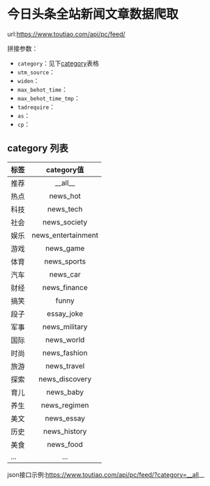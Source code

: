 # 今日头条全站新闻文章数据爬取
url:https://www.toutiao.com/api/pc/feed/

拼接参数：
- `category`：见下[category](#category)表格
- `utm_source`：
- `widen`：
- `max_behot_time`：
- `max_behot_time_tmp`：
- `tadrequire`：
- `as`：
- `cp`：

<h2 id="category">category 列表</h2>

| 标签 | category值 |
| ------------- |:-------------:|
| 推荐 | \_\_all\_\_ |
| 热点 | news_hot |
| 科技 | news_tech |
| 社会 | news_society |
| 娱乐 | news_entertainment |
| 游戏 | news_game|
| 体育 | news_sports |
| 汽车 | news_car |
| 财经 | news_finance |
| 搞笑 | funny |
| 段子 | essay_joke|
| 军事 | news_military |
| 国际 | news_world |
| 时尚 | news_fashion |
| 旅游 | news_travel |
| 探索 | news_discovery |
| 育儿 | news_baby |
| 养生 | news_regimen |
| 美文 | news_essay |
| 历史 | news_history |
| 美食 | news_food |
| ... | ... |

json接口示例:https://www.toutiao.com/api/pc/feed/?category=__all__